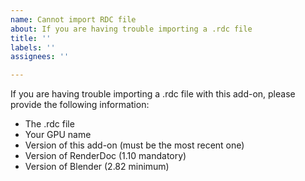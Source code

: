 ```yaml
---
name: Cannot import RDC file
about: If you are having trouble importing a .rdc file
title: ''
labels: ''
assignees: ''

---
```


If you are having trouble importing a .rdc file with this add-on, please provide the following information:

 - The .rdc file
 - Your GPU name
 - Version of this add-on (must be the most recent one)
 - Version of RenderDoc (1.10 mandatory)
 - Version of Blender (2.82 minimum)
